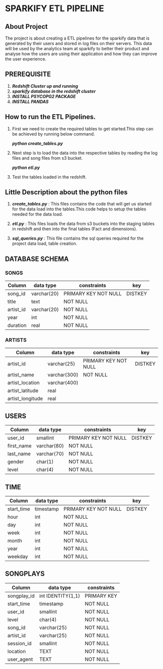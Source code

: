 # SPARKIFY ETL PIPELINE

## About Project

The project is about creating a ETL pipelines for the sparkify data that is generated by their users and stored in log files on their servers. This data will be used by the analytics team at sparkify to better their product and analyse how the users are using their application and how they can improve the user experience.

## PREREQUISITE
1. ***Redshift Cluster up and running***
2. ***sparkify database in the redshift cluster***
3. ***INSTALL PSYCOPG2 PACKAGE***
4. ***INSTALL PANDAS***

## How to run the ETL Pipelines.

1. First we need to create the required tables to get started.This step can be achieved by running below command.
   
   ***python create_tables.py***
2. Next step is to load the data into the respective tables by reading the log files and song files from s3 bucket. 
   
   ***python etl.py***
3. Test the tables loaded in the redshift.



## Little Description about the python files

1. ***create_tables.py*** : This files contains the code that will get us started for the data load into the tables.This code helps to setup the tables needed for the data load.

2. ***etl.py*** : This files loads the data from s3 buckets into the staging tables in redshift and then into the final tables (Fact and dimensions).

3. ***sql_queries.py*** : This file contains the sql queries required for the project data load, table creation.


## DATABASE SCHEMA

### SONGS

Column|data type|constraints|key
---| ---|--- |---
song_id| varchar(20) |PRIMARY KEY NOT NULL | DISTKEY
title|text|NOT NULL
artist_id|varchar(20)|NOT NULL
year|int|NOT NULL
duration|real|NOT NULL

### ARTISTS

Column|data type|constraints|key
---| ---|--- | ---
artist_id|varchar(25)|PRIMARY KEY NOT NULL | DISTKEY
artist_name|varchar(300)|NOT NULL
artist_location|varchar(400)|
artist_latitude|real|
artist_longitude|real|


## USERS
Column|data type|constraints|key
---|---|---|---
user_id|smallint|PRIMARY KEY NOT NULL | DISTKEY
first_name|varchar(80)|NOT NULL
last_name|varchar(70)|NOT NULL
gender|char(1)| NOT NULL
level|char(4)|NOT NULL


## TIME
Column|data type|constraints|key
---|---|---|---
start_time|timestamp|PRIMARY KEY NOT NULL | DISTKEY
hour|int|NOT NULL
day|int|NOT NULL
week|int|NOT NULL
month|int|NOT NULL
year|int|NOT NULL
weekday|int|NOT NULL

## SONGPLAYS

Column|data type|constraints
---|---|---
songplay_id|int IDENTITY(1,1)|PRIMARY KEY
start_time|timestamp|NOT NULL
user_id|smallint|NOT NULL
level|char(4)|NOT NULL
song_id|varchar(25)|NOT NULL
artist_id|varchar(25)|NOT NULL
session_id|smallint|NOT NULL
location|TEXT|NOT NULL
user_agent|TEXT|NOT NULL
